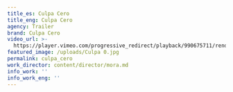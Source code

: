 ```yaml
---
title_es: Culpa Cero
title_eng: Culpa Cero
agency: Trailer
brand: Culpa Cero
video_url: >-
  https://player.vimeo.com/progressive_redirect/playback/990675711/rendition/1080p/file.mp4?loc=external&signature=b309f769d574308697900f91ffb4236c28812dd7d6a11f066ccfa1c582763f39
featured_image: /uploads/Culpa 0.jpg
permalink: culpa_cero
work_director: content/director/mora.md
info_work: ''
info_work_eng: ''
---
```


